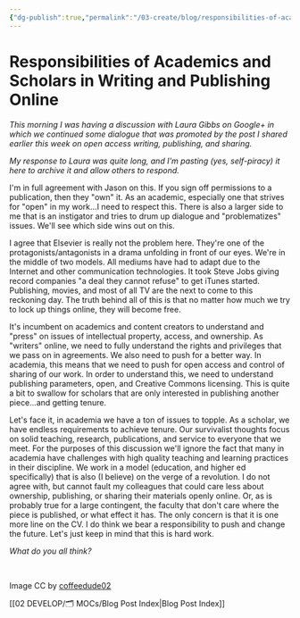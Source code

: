 ```yaml
---
{"dg-publish":true,"permalink":"/03-create/blog/responsibilities-of-academics-and-scholars-in-writing-and-publishing-online/","title":"Responsibilities of Academics and Scholars in Writing and Publishing Online","tags":["copyright","creative-commons","oer","open-source"]}
---
```


# Responsibilities of Academics and Scholars in Writing and Publishing Online

_This morning I was having a discussion with Laura Gibbs on Google+ in which we continued some dialogue that was promoted by the post I shared earlier this week on open access writing, publishing, and sharing._

<script type="text/javascript" src="https://apis.google.com/js/plusone.js"></script>

_My response to Laura was quite long, and I'm pasting (yes, self-piracy) it here to archive it and allow others to respond._

I'm in full agreement with Jason on this. If you sign off permissions to a publication, then they "own" it. As an academic, especially one that strives for "open" in my work...I need to respect this. There is also a larger side to me that is an instigator and tries to drum up dialogue and "problematizes" issues. We'll see which side wins out on this.

I agree that Elsevier is really not the problem here. They're one of the protagonists/antagonists in a drama unfolding in front of our eyes. We're in the middle of two models. All mediums have had to adapt due to the Internet and other communication technologies. It took Steve Jobs giving record companies "a deal they cannot refuse" to get iTunes started. Publishing, movies, and most of all TV are the next to come to this reckoning day. The truth behind all of this is that no matter how much we try to lock up things online, they will become free.

It's incumbent on academics and content creators to understand and "press" on issues of intellectual property, access, and ownership. As "writers" online, we need to fully understand the rights and privileges that we pass on in agreements. We also need to push for a better way. In academia, this means that we need to push for open access and control of sharing of our work. In order to understand this, we need to understand publishing parameters, open, and Creative Commons licensing. This is quite a bit to swallow for scholars that are only interested in publishing another piece...and getting tenure.

Let's face it, in academia we have a ton of issues to topple. As a scholar, we have endless requirements to achieve tenure. Our survivalist thoughts focus on solid teaching, research, publications, and service to everyone that we meet. For the purposes of this discussion we'll ignore the fact that many in academia have challenges with high quality teaching and learning practices in their discipline. We work in a model (education, and higher ed specifically) that is also (I believe) on the verge of a revolution. I do not agree with, but cannot fault my colleagues that could care less about ownership, publishing, or sharing their materials openly online. Or, as is probably true for a large contingent, the faculty that don't care where the piece is published, or what effect it has. The only concern is that it is one more line on the CV. I do think we bear a responsibility to push and change the future. Let's just keep in mind that this is hard work.

_What do you all think?_

 

Image CC by [coffeedude02](http://www.deviantart.com/art/The-Love-Machine-146948766)

[[02 DEVELOP/🗂️ MOCs/Blog Post Index\|Blog Post Index]]